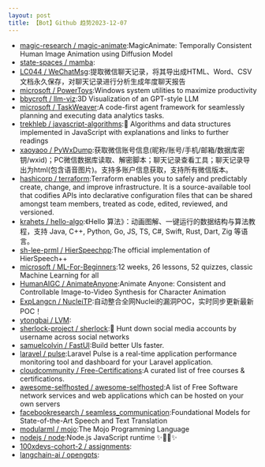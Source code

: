 ```yaml
---
layout: post
title: 【Bot】Github 趋势2023-12-07
---
```


* [magic-research / magic-animate](https://github.com/magic-research/magic-animate):MagicAnimate: Temporally Consistent Human Image Animation using Diffusion Model
* [state-spaces / mamba](https://github.com/state-spaces/mamba):
* [LC044 / WeChatMsg](https://github.com/LC044/WeChatMsg):提取微信聊天记录，将其导出成HTML、Word、CSV文档永久保存，对聊天记录进行分析生成年度聊天报告
* [microsoft / PowerToys](https://github.com/microsoft/PowerToys):Windows system utilities to maximize productivity
* [bbycroft / llm-viz](https://github.com/bbycroft/llm-viz):3D Visualization of an GPT-style LLM
* [microsoft / TaskWeaver](https://github.com/microsoft/TaskWeaver):A code-first agent framework for seamlessly planning and executing data analytics tasks.
* [trekhleb / javascript-algorithms](https://github.com/trekhleb/javascript-algorithms):📝 Algorithms and data structures implemented in JavaScript with explanations and links to further readings
* [xaoyaoo / PyWxDump](https://github.com/xaoyaoo/PyWxDump):获取微信账号信息(昵称/账号/手机/邮箱/数据库密钥/wxid)；PC微信数据库读取、解密脚本；聊天记录查看工具；聊天记录导出为html(包含语音图片)。支持多账户信息获取，支持所有微信版本。
* [hashicorp / terraform](https://github.com/hashicorp/terraform):Terraform enables you to safely and predictably create, change, and improve infrastructure. It is a source-available tool that codifies APIs into declarative configuration files that can be shared amongst team members, treated as code, edited, reviewed, and versioned.
* [krahets / hello-algo](https://github.com/krahets/hello-algo):《Hello 算法》：动画图解、一键运行的数据结构与算法教程，支持 Java, C++, Python, Go, JS, TS, C#, Swift, Rust, Dart, Zig 等语言。
* [sh-lee-prml / HierSpeechpp](https://github.com/sh-lee-prml/HierSpeechpp):The official implementation of HierSpeech++
* [microsoft / ML-For-Beginners](https://github.com/microsoft/ML-For-Beginners):12 weeks, 26 lessons, 52 quizzes, classic Machine Learning for all
* [HumanAIGC / AnimateAnyone](https://github.com/HumanAIGC/AnimateAnyone):Animate Anyone: Consistent and Controllable Image-to-Video Synthesis for Character Animation
* [ExpLangcn / NucleiTP](https://github.com/ExpLangcn/NucleiTP):自动整合全网Nuclei的漏洞POC，实时同步更新最新POC！
* [ytongbai / LVM](https://github.com/ytongbai/LVM):
* [sherlock-project / sherlock](https://github.com/sherlock-project/sherlock):🔎 Hunt down social media accounts by username across social networks
* [samuelcolvin / FastUI](https://github.com/samuelcolvin/FastUI):Build better UIs faster.
* [laravel / pulse](https://github.com/laravel/pulse):Laravel Pulse is a real-time application performance monitoring tool and dashboard for your Laravel application.
* [cloudcommunity / Free-Certifications](https://github.com/cloudcommunity/Free-Certifications):A curated list of free courses & certifications.
* [awesome-selfhosted / awesome-selfhosted](https://github.com/awesome-selfhosted/awesome-selfhosted):A list of Free Software network services and web applications which can be hosted on your own servers
* [facebookresearch / seamless_communication](https://github.com/facebookresearch/seamless_communication):Foundational Models for State-of-the-Art Speech and Text Translation
* [modularml / mojo](https://github.com/modularml/mojo):The Mojo Programming Language
* [nodejs / node](https://github.com/nodejs/node):Node.js JavaScript runtime ✨🐢🚀✨
* [100xdevs-cohort-2 / assignments](https://github.com/100xdevs-cohort-2/assignments):
* [langchain-ai / opengpts](https://github.com/langchain-ai/opengpts):
